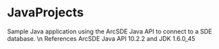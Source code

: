 # JavaProjects

Sample Java application using the ArcSDE Java API to connect to a SDE database. \n
References ArcSDE Java API 10.2.2 and JDK 1.6.0_45